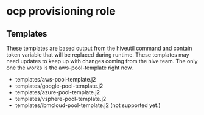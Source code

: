 # ocp provisioning role

## Templates
These templates are based output from the hiveutil command and contain token variable that will be replaced during runtime.  These templates may need updates to keep up with changes coming from the hive team. The only one the works is the aws-pool-template right now.
- templates/aws-pool-template.j2
- templates/google-pool-template.j2
- templates/azure-pool-template.j2
- templates/vsphere-pool-template.j2
- templates/ibmcloud-pool-template.j2 (not supported yet.)
